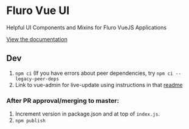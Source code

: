 # Fluro Vue UI
Helpful UI Components and Mixins for Fluro VueJS Applications

[View the documentation](https://fluro-developers.github.io/fluro-vue/)

## Dev
1. `npm ci` (If you have errors about peer dependencies, try `npm ci --legacy-peer-deps`
1. Link to vue-admin for live-update using instructions in that [readme](https://subsplash.io/fluro/vue-admin/-/blob/main/README.md)

### After PR approval/merging to master:
1. Increment version in package.json and at top of `index.js`.
1. `npm publish`

